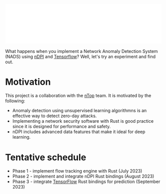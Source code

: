 ![ShadowMeter](shadowmeter.png)

What happens when you implement a Network Anomaly Detection System (NADS) using [nDPI](https://www.ntop.org/products/deep-packet-inspection/ndpi/) and [Tensorflow](https://www.tensorflow.org/)?  Well, let's try an experiment and find out.
# Motivation
This project is a collaboration with the [nTop](https://ntop.org) team. It is motivated by the following:
* Anomaly detection using unsupervised learning algorithmns is an effective way to detect zero-day attacks.
* Implementing a network security software with Rust is good practice since it is designed for performance and safety.
* nDPI includes advanced data features that make it ideal for deep learning.

# Tentative schedule

* Phase 1 - implement flow tracking engine with Rust (July 2023)
* Phase 2 - implement and integrate nDPI Rust bindings (August 2023)
* Phase 3 - integrate [TensorFlow](https://github.com/tensorflow/rust) Rust bindings for prediction (September 2023)



